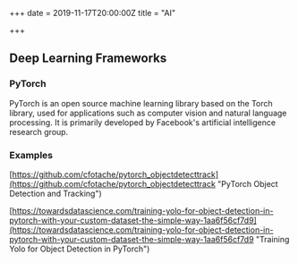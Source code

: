 +++
date = 2019-11-17T20:00:00Z
title = "AI"

+++
## Deep Learning Frameworks

### PyTorch

PyTorch is an open source machine learning library based on the Torch library, used for applications such as computer vision and natural language processing. It is primarily developed by Facebook's artificial intelligence research group.

### Examples

[https://github.com/cfotache/pytorch_objectdetecttrack](https://github.com/cfotache/pytorch_objectdetecttrack "PyTorch Object Detection and Tracking")

[https://towardsdatascience.com/training-yolo-for-object-detection-in-pytorch-with-your-custom-dataset-the-simple-way-1aa6f56cf7d9](https://towardsdatascience.com/training-yolo-for-object-detection-in-pytorch-with-your-custom-dataset-the-simple-way-1aa6f56cf7d9 "Training Yolo for Object Detection in PyTorch")